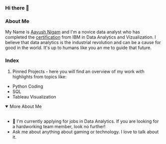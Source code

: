### Hi there 👋
### About Me
My Name is [Aayush Nigam](https://www.linkedin.com/in/aayush-nigam/) and I'm a novice data analyst who has completed the [certification](https://coursera.org/share/effa60f4de909ad4448c6cdd15d1eadd) from IBM in Data Analytics and Vizualization. I believe that data analytics is the industrial revolution and can be a cause for good in the world. It's up to humans like you an me to guide that future.


### Index
1. Pinned Projects -  here you will find an overview of my work with highlights from topics like:
  - Python Coding
  - SQL
  - Tableau Visualization


<details open>
<summary>More About Me</summary>
<br>
<ul>
<li>🔭 I'm currently applying for jobs in Data Analytics. If you are looking for a hardworking team member, look no further!</li>
<li> Ask me about anything about gaming or technology. I love to talk about it. </li>
</details>
